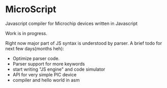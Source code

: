 # MicroScript
Javascript compiler for Microchip devices written in Javascript

Work is in progress.

Right now major part of JS syntax is understood by parser.
A brief todo for next few days(months heh):
  - Optimize parser code.
  - Parser support for more keywords
  - start writing "JS engine" and code simulator
  - API for very simple PIC device 
  - compiler and hello world in asm
  
